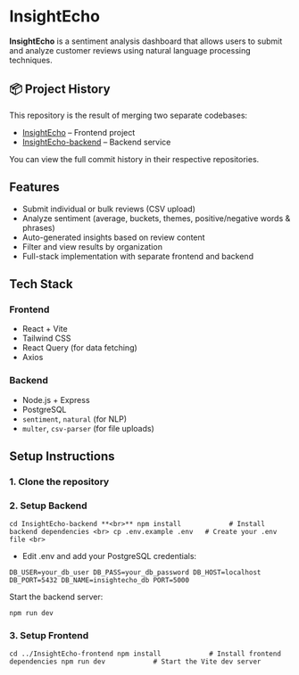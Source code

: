 # InsightEcho

**InsightEcho** is a sentiment analysis dashboard that allows users to submit and analyze customer reviews using natural language processing techniques.

## 📦 Project History

This repository is the result of merging two separate codebases:

- [InsightEcho](https://github.com/acheird/InsightEcho) – Frontend project
- [InsightEcho-backend](https://github.com/acheird/InsightEcho-backend) – Backend service

You can view the full commit history in their respective repositories.

## Features

- Submit individual or bulk reviews (CSV upload)
- Analyze sentiment (average, buckets, themes, positive/negative words & phrases)
- Auto-generated insights based on review content
- Filter and view results by organization
- Full-stack implementation with separate frontend and backend

## Tech Stack

### Frontend
- React + Vite
- Tailwind CSS
- React Query (for data fetching)
- Axios

### Backend
- Node.js + Express
- PostgreSQL
- `sentiment`, `natural` (for NLP)
- `multer`, `csv-parser` (for file uploads)

##  Setup Instructions

### 1. Clone the repository

### 2. Setup Backend

``
cd InsightEcho-backend **<br>**
npm install            # Install backend dependencies <br>
cp .env.example .env   # Create your .env file <br>
``

- Edit .env and add your PostgreSQL credentials:

``DB_USER=your_db_user
DB_PASS=your_db_password
DB_HOST=localhost
DB_PORT=5432
DB_NAME=insightecho_db
PORT=5000``

Start the backend server:

``npm run dev``

### 3. Setup Frontend

``cd ../InsightEcho-frontend
npm install            # Install frontend dependencies
npm run dev            # Start the Vite dev server ``
